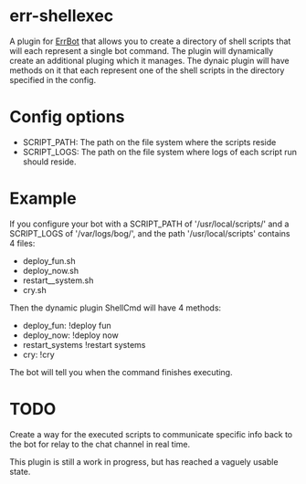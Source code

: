 err-shellexec
============

A plugin for [ErrBot](http://errbot.net/) that allows you to create a directory of shell
scripts that will each represent a single bot command.  The plugin will dynamically create
an additional pluging which it manages.  The dynaic plugin will have methods on it that
each represent one of the shell scripts in the directory specified in the config.

Config options
==============

* SCRIPT_PATH: The path on the file system where the scripts reside 
* SCRIPT_LOGS: The path on the file system where logs of each script run should reside.


Example
=======
If you configure your bot with a SCRIPT_PATH of '/usr/local/scripts/' and a SCRIPT_LOGS of
'/var/logs/bog/', and the path '/usr/local/scripts' contains 4 files:

 - deploy_fun.sh
 - deploy_now.sh
 - restart__system.sh
 - cry.sh

Then the dynamic plugin ShellCmd will have 4 methods:

 - deploy_fun:        !deploy fun
 - deploy_now:        !deploy now
 - restart_systems    !restart systems
 - cry:               !cry

The bot will tell you when the command finishes executing.

TODO
=====

Create a way for the executed scripts to communicate specific info back to the bot for
relay to the chat channel in real time.


This plugin is still a work in progress, but has reached a vaguely usable state.
